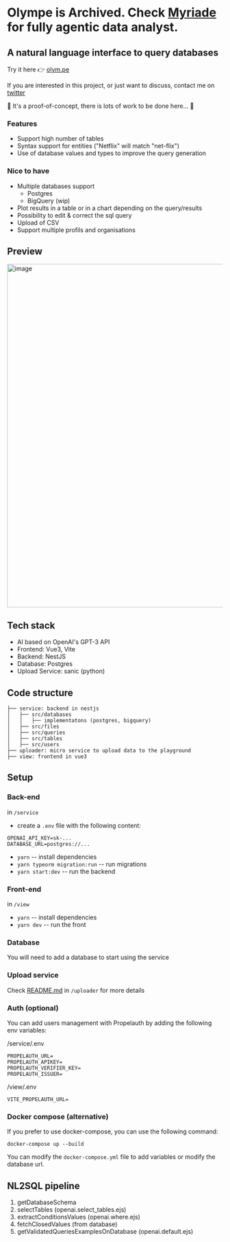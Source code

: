 # Olympe is Archived. Check [Myriade](https://www.myriade.ai) for fully agentic data analyst.

## A natural language interface to query databases

Try it here 👉 [olym.pe](https://www.olym.pe)

If you are interested in this project, or just want to discuss, contact me on [twitter](https://twitter.com/benderville)

🚧 It's a proof-of-concept, there is lots of work to be done here... 🚧

### Features

- Support high number of tables
- Syntax support for entities ("Netflix" will match "net-flix")
- Use of database values and types to improve the query generation

### Nice to have

- Multiple databases support
  - Postgres
  - BigQuery (wip)
- Plot results in a table or in a chart depending on the query/results
- Possibility to edit & correct the sql query
- Upload of CSV
- Support multiple profils and organisations

## Preview

<img width="800" alt="image" src="https://user-images.githubusercontent.com/2799516/213237779-d15619b0-d32e-41ef-a3b4-d2ad1499dfbf.png">

## Tech stack

- AI based on OpenAI's GPT-3 API
- Frontend: Vue3, Vite
- Backend: NestJS
- Database: Postgres
- Upload Service: sanic (python)

## Code structure

```
├── service: backend in nestjs
│   ├── src/databases
│   │   ├── implementatons (postgres, bigquery)
│   ├── src/files
│   ├── src/queries
│   ├── src/tables
│   ├── src/users
├── uploader: micro service to upload data to the playground
├── view: frontend in vue3
```

## Setup

### Back-end

in `/service`

- create a `.env` file with the following content:

```
OPENAI_API_KEY=sk-...
DATABASE_URL=postgres://...
```

- `yarn` -- install dependencies
- `yarn typeorm migration:run` -- run migrations
- `yarn start:dev` -- run the backend

### Front-end

in `/view`

- `yarn` -- install dependencies
- `yarn dev` -- run the front

### Database

You will need to add a database to start using the service

### Upload service

Check [README.md](uploader/README.md) in `/uploader` for more details

### Auth (optional)

You can add users management with Propelauth by adding the following env variables:

/service/.env

```
PROPELAUTH_URL=
PROPELAUTH_APIKEY=
PROPELAUTH_VERIFIER_KEY=
PROPELAUTH_ISSUER=
```

/view/.env

```
VITE_PROPELAUTH_URL=
```

### Docker compose (alternative)

If you prefer to use docker-compose, you can use the following command:

```
docker-compose up --build
```

You can modify the `docker-compose.yml` file to add variables or modify the database url.

## NL2SQL pipeline

1. getDatabaseSchema
2. selectTables (openai.select_tables.ejs)
3. extractConditionsValues (openai.where.ejs)
4. fetchClosedValues (from database)
5. getValidatedQueriesExamplesOnDatabase (openai.default.ejs)
